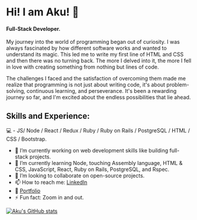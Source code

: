 # Hi! I am Aku! 👋 

#### Full-Stack Developer.

My journey into the world of programming began out of curiosity. I was always fascinated by how different software works and wanted to understand its magic. This led me to write my first line of HTML and CSS and then there was no turning back. The more I delved into it, the more I fell in love with creating something from nothing but lines of code.

The challenges I faced and the satisfaction of overcoming them made me realize that programming is not just about writing code, it's about problem-solving, continuous learning, and perseverance. It's been a rewarding journey so far, and I'm excited about the endless possibilities that lie ahead.


## Skills and Experience:

💻 - JS/ Node / React / Redux / Ruby / Ruby on Rails / PostgreSQL / HTML / CSS / Bootstrap.


- 🔭 I’m currently working on web development skills like building full-stack projects.
- 🌱 I’m currently learning Node, touching Assembly language, HTML & CSS, JavaScript, React, Ruby on Rails, PostgreSQL, and Rspec.
- 👯 I’m looking to collaborate on open-source projects.
- 📫 How to reach me: [LinkedIn](https://www.linkedin.com/in/akbar-khan-b57709182/)
- :microscope: [Portfolio](https://akukhan.netlify.app/)
- ⚡ Fun fact: Zoom in and out.

[![Aku's GitHub stats](https://github-readme-stats.vercel.app/api?username=aakbarkhan)](https://github.com/anuraghazra/github-readme-stats)


